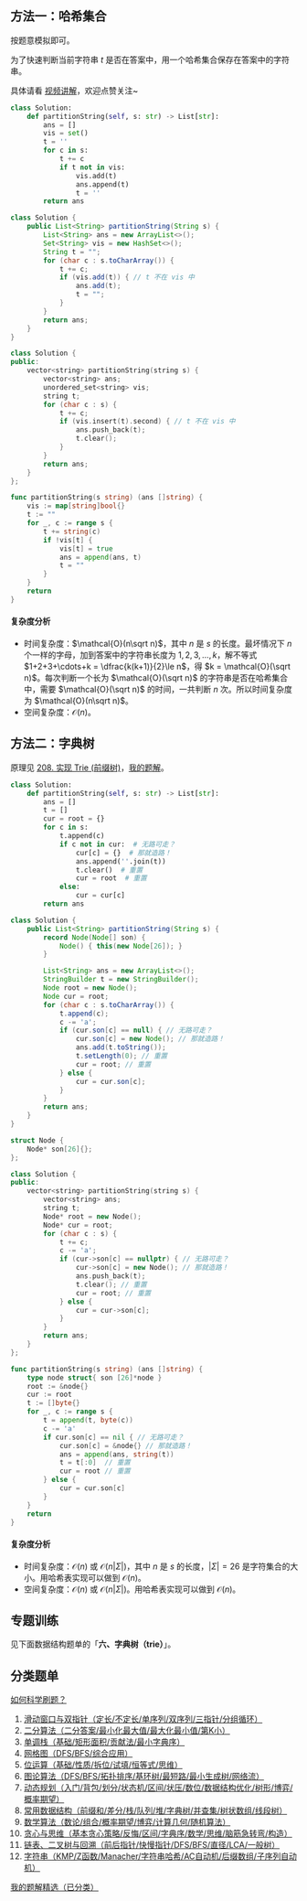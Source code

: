 ## 方法一：哈希集合

按题意模拟即可。

为了快速判断当前字符串 $t$ 是否在答案中，用一个哈希集合保存在答案中的字符串。

具体请看 [视频讲解](https://www.bilibili.com/video/BV1j6gZzqEdc/)，欢迎点赞关注~

```py [sol-Python3]
class Solution:
    def partitionString(self, s: str) -> List[str]:
        ans = []
        vis = set()
        t = ''
        for c in s:
            t += c
            if t not in vis:
                vis.add(t)
                ans.append(t)
                t = ''
        return ans
```

```java [sol-Java]
class Solution {
    public List<String> partitionString(String s) {
        List<String> ans = new ArrayList<>();
        Set<String> vis = new HashSet<>();
        String t = "";
        for (char c : s.toCharArray()) {
            t += c;
            if (vis.add(t)) { // t 不在 vis 中
                ans.add(t);
                t = "";
            }
        }
        return ans;
    }
}
```

```cpp [sol-C++]
class Solution {
public:
    vector<string> partitionString(string s) {
        vector<string> ans;
        unordered_set<string> vis;
        string t;
        for (char c : s) {
            t += c;
            if (vis.insert(t).second) { // t 不在 vis 中
                ans.push_back(t);
                t.clear();
            }
        }
        return ans;
    }
};
```

```go [sol-Go]
func partitionString(s string) (ans []string) {
	vis := map[string]bool{}
	t := ""
	for _, c := range s {
		t += string(c)
		if !vis[t] {
			vis[t] = true
			ans = append(ans, t)
			t = ""
		}
	}
	return
}
```

#### 复杂度分析

- 时间复杂度：$\mathcal{O}(n\sqrt n)$，其中 $n$ 是 $s$ 的长度。最坏情况下 $n$ 个一样的字母，加到答案中的字符串长度为 $1,2,3,\ldots,k$，解不等式 $1+2+3+\cdots+k = \dfrac{k(k+1)}{2}\le n$，得 $k = \mathcal{O}(\sqrt n)$。每次判断一个长为 $\mathcal{O}(\sqrt n)$ 的字符串是否在哈希集合中，需要 $\mathcal{O}(\sqrt n)$ 的时间，一共判断 $n$ 次。所以时间复杂度为 $\mathcal{O}(n\sqrt n)$。
- 空间复杂度：$\mathcal{O}(n)$。

## 方法二：字典树

原理见 [208. 实现 Trie (前缀树)](https://leetcode.cn/problems/implement-trie-prefix-tree/)，[我的题解](https://leetcode.cn/problems/implement-trie-prefix-tree/solutions/2993894/cong-er-cha-shu-dao-er-shi-liu-cha-shu-p-xsj4/)。

```py [sol-Python3]
class Solution:
    def partitionString(self, s: str) -> List[str]:
        ans = []
        t = []
        cur = root = {}
        for c in s:
            t.append(c)
            if c not in cur:  # 无路可走？
                cur[c] = {}  # 那就造路！
                ans.append(''.join(t))
                t.clear()  # 重置
                cur = root  # 重置
            else:
                cur = cur[c]
        return ans
```

```java [sol-Java]
class Solution {
    public List<String> partitionString(String s) {
        record Node(Node[] son) {
            Node() { this(new Node[26]); }
        }

        List<String> ans = new ArrayList<>();
        StringBuilder t = new StringBuilder();
        Node root = new Node();
        Node cur = root;
        for (char c : s.toCharArray()) {
            t.append(c);
            c -= 'a';
            if (cur.son[c] == null) { // 无路可走？
                cur.son[c] = new Node(); // 那就造路！
                ans.add(t.toString());
                t.setLength(0); // 重置
                cur = root; // 重置
            } else {
                cur = cur.son[c];
            }
        }
        return ans;
    }
}
```

```cpp [sol-C++]
struct Node {
    Node* son[26]{};
};

class Solution {
public:
    vector<string> partitionString(string s) {
        vector<string> ans;
        string t;
        Node* root = new Node();
        Node* cur = root;
        for (char c : s) {
            t += c;
            c -= 'a';
            if (cur->son[c] == nullptr) { // 无路可走？
                cur->son[c] = new Node(); // 那就造路！
                ans.push_back(t);
                t.clear(); // 重置
                cur = root; // 重置
            } else {
                cur = cur->son[c];
            }
        }
        return ans;
    }
};
```

```go [sol-Go]
func partitionString(s string) (ans []string) {
	type node struct{ son [26]*node }
	root := &node{}
	cur := root
	t := []byte{}
	for _, c := range s {
		t = append(t, byte(c))
		c -= 'a'
		if cur.son[c] == nil { // 无路可走？
			cur.son[c] = &node{} // 那就造路！
			ans = append(ans, string(t))
			t = t[:0]  // 重置
			cur = root // 重置
		} else {
			cur = cur.son[c]
		}
	}
	return
}
```

#### 复杂度分析

- 时间复杂度：$\mathcal{O}(n)$ 或 $\mathcal{O}(n|\Sigma|)$，其中 $n$ 是 $s$ 的长度，$|\Sigma|=26$ 是字符集合的大小。用哈希表实现可以做到 $\mathcal{O}(n)$。
- 空间复杂度：$\mathcal{O}(n)$ 或 $\mathcal{O}(n|\Sigma|)$。用哈希表实现可以做到 $\mathcal{O}(n)$。

## 专题训练

见下面数据结构题单的「**六、字典树（trie）**」。

## 分类题单

[如何科学刷题？](https://leetcode.cn/circle/discuss/RvFUtj/)

1. [滑动窗口与双指针（定长/不定长/单序列/双序列/三指针/分组循环）](https://leetcode.cn/circle/discuss/0viNMK/)
2. [二分算法（二分答案/最小化最大值/最大化最小值/第K小）](https://leetcode.cn/circle/discuss/SqopEo/)
3. [单调栈（基础/矩形面积/贡献法/最小字典序）](https://leetcode.cn/circle/discuss/9oZFK9/)
4. [网格图（DFS/BFS/综合应用）](https://leetcode.cn/circle/discuss/YiXPXW/)
5. [位运算（基础/性质/拆位/试填/恒等式/思维）](https://leetcode.cn/circle/discuss/dHn9Vk/)
6. [图论算法（DFS/BFS/拓扑排序/基环树/最短路/最小生成树/网络流）](https://leetcode.cn/circle/discuss/01LUak/)
7. [动态规划（入门/背包/划分/状态机/区间/状压/数位/数据结构优化/树形/博弈/概率期望）](https://leetcode.cn/circle/discuss/tXLS3i/)
8. [常用数据结构（前缀和/差分/栈/队列/堆/字典树/并查集/树状数组/线段树）](https://leetcode.cn/circle/discuss/mOr1u6/)
9. [数学算法（数论/组合/概率期望/博弈/计算几何/随机算法）](https://leetcode.cn/circle/discuss/IYT3ss/)
10. [贪心与思维（基本贪心策略/反悔/区间/字典序/数学/思维/脑筋急转弯/构造）](https://leetcode.cn/circle/discuss/g6KTKL/)
11. [链表、二叉树与回溯（前后指针/快慢指针/DFS/BFS/直径/LCA/一般树）](https://leetcode.cn/circle/discuss/K0n2gO/)
12. [字符串（KMP/Z函数/Manacher/字符串哈希/AC自动机/后缀数组/子序列自动机）](https://leetcode.cn/circle/discuss/SJFwQI/)

[我的题解精选（已分类）](https://github.com/EndlessCheng/codeforces-go/blob/master/leetcode/SOLUTIONS.md)
